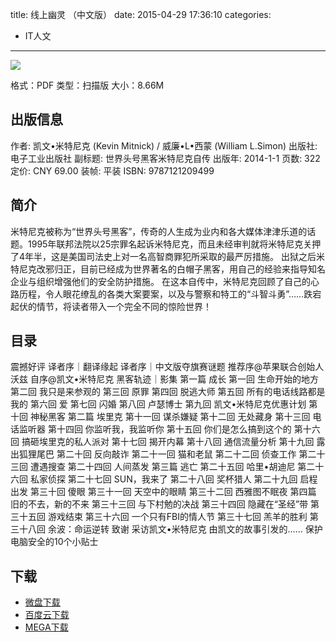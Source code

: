 title: 线上幽灵 （中文版）
date: 2015-04-29 17:36:10
categories:
  - IT人文
---

![](http://img3.douban.com/lpic/s27273252.jpg)

格式：PDF
类型：扫描版
大小：8.66M

<!--more-->

## 出版信息 ##

作者: 凯文•米特尼克 (Kevin Mitnick) / 威廉•L•西蒙 (William L.Simon) 
出版社: 电子工业出版社
副标题: 世界头号黑客米特尼克自传
出版年: 2014-1-1
页数: 322
定价: CNY 69.00
装帧: 平装
ISBN: 9787121209499

## 简介 ##

米特尼克被称为“世界头号黑客”，传奇的人生成为业内和各大媒体津津乐道的话题。1995年联邦法院以25宗罪名起诉米特尼克，而且未经审判就将米特尼克关押了4年半，这是美国司法史上对一名高智商罪犯所采取的最严厉措施。
出狱之后米特尼克改邪归正，目前已经成为世界著名的白帽子黑客，用自己的经验来指导知名企业与组织增强他们的安全防护措施。
在这本自传中，米特尼克回顾了自己的心路历程，令人眼花缭乱的各类大案要案，以及与警察和特工的“斗智斗勇”……跌宕起伏的情节，将读者带入一个完全不同的惊险世界！

## 目录 ##

震撼好评
译者序｜翻译缘起
译者序｜中文版夺旗赛谜题
推荐序@苹果联合创始人沃兹
自序@凯文•米特尼克
黑客轨迹｜影集
第一篇 成长
第一回 生命开始的地方
第二回 我只是来参观的
第三回 原罪
第四回 脱逃大师
第五回 所有的电话线路都是我的
第六回 爱
第七回 闪婚
第八回 卢瑟博士
第九回 凯文•米特尼克优惠计划
第十回 神秘黑客
第二篇 埃里克
第十一回 谋杀嫌疑
第十二回 无处藏身
第十三回 电话监听器
第十四回 你监听我，我监听你
第十五回 你们是怎么搞到这个的
第十六回 搞砸埃里克的私人派对
第十七回 揭开内幕
第十八回 通信流量分析
第十九回 露出狐狸尾巴
第二十回 反向敲诈
第二十一回 猫和老鼠
第二十二回 侦查工作
第二十三回 遭遇搜查
第二十四回 人间蒸发
第三篇 逃亡
第二十五回 哈里•胡迪尼
第二十六回 私家侦探
第二十七回 SUN，我来了
第二十八回 奖杯猎人
第二十九回 启程出发
第三十回 傻眼
第三十一回 天空中的眼睛
第三十二回 西雅图不眠夜
第四篇 旧的不去，新的不来
第三十三回 与下村勉的决战
第三十四回 隐藏在“圣经”带
第三十五回 游戏结束
第三十六回 一个只有FBI的情人节
第三十七回 羔羊的胜利
第三十八回 余波：命运逆转
致谢
采访凯文•米特尼克
由凯文的故事引发的……
保护电脑安全的10个小贴士

## 下载 ##

* [微盘下载](http://vdisk.weibo.com/s/aADaW4YRPb2ht)
* [百度云下载](http://pan.baidu.com/s/1qW8z35q)
* [MEGA下载](https://mega.co.nz/#!SRdkkZZB!78zvpfYSzfwUU7PK8gFArOwohb30RdHpPNSMeeoylOc)